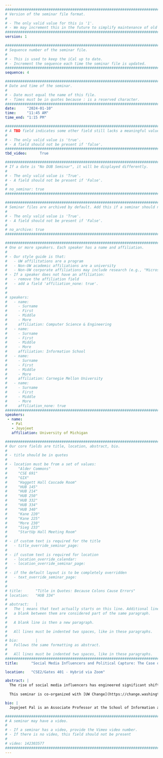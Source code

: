 ```yaml
---
################################################################################
# Version of the seminar file format.
#
# - The only valid value for this is '1'.
# - We may increment this in the future to simplify maintenance of old seminars.
################################################################################
version: 1

################################################################################
# Sequence number of the seminar file.
#
# - This is used to keep the iCal up to date.
# - Increment the sequence each time the seminar file is updated.
################################################################################
sequence: 4

################################################################################
# Date and time of the seminar.
#
# - Date must equal the name of this file.
# - Times must be in quotes because : is a reserved character.
################################################################################
date:     "2024-01-10"
time:     "11:45 AM"
time_end: "1:15 PM"

################################################################################
# A TBD field indicates some other field still lacks a meaningful value.
#
# - The only valid value is 'true'.
# - A field should not be present if 'false'.
################################################################################
tbd_video:      True

################################################################################
# If a date is "No DUB Seminar", it will be displayed differently.
#
# - The only valid value is 'True'.
# - A field should not be present if 'False'.
#
# no_seminar: true
################################################################################

################################################################################
# Seminar files are archived by default. Add this if a seminar should not be.
#
# - The only valid value is 'True'.
# - A field should not be present if 'False'.
#
# no_archive: true
################################################################################

################################################################################
# One or more speakers. Each speaker has a name and affiliation.
#
# - Our style guide is that:
#   - UW affilitations are a program
#   - Non-UW academic affiliations are a university
#   - Non-UW corporate affiliations may include research (e.g., "Microsoft Research")
# - If a speaker does not have an affiliation:
#   - remove the affiliation field
#   - add a field 'affiliation_none: true'.
#
#
# speakers:
#   - name: 
#     - Surname
#     - First
#     - Middle
#     - More
#     affiliation: Computer Science & Engineering 
#   - name: 
#     - Surname
#     - First
#     - Middle
#     - More
#     affiliation: Information School 
#   - name: 
#     - Surname
#     - First
#     - Middle
#     - More
#     affiliation: Carnegie Mellon University 
#   - name:
#     - Surname
#     - First
#     - Middle
#     - More
#     affiliation_none: true
################################################################################
speakers: 
 - name: 
   - Pal
   - Joyojeet
   affiliation: University of Michigan

################################################################################
# Our core fields are title, location, abstract, bio.
#
# - title should be in quotes
#
# - location must be from a set of values:
#     "Alder Commons"
#     "CSE 691"
#     "GIX"
#     "Haggett Hall Cascade Room"
#     "HUB 145"
#     "HUB 214"
#     "HUB 250"
#     "HUB 332"
#     "HUB 334"
#     "HUB 340"
#     "Kane 220"
#     "Kane 225"
#     "More 230"
#     "Sieg 233"
#     "StartUp Hall Meeting Room"
#
# - if custom text is required for the title
#   - title_override_seminar_page:
#
# - if custom text is required for location
#   - location_override_calendar:
#   - location_override_seminar_page:
#
# - if the default layout is to be completely overridden
#   - text_override_seminar_page:
#
#
# title:      "Title in Quotes: Because Colons Cause Errors"
# location:   "HUB 334"
#
# abstract:   |
#   The | means that text actually starts on this line. Additional lines without
#   a blank between them are considered part of the same paragraph.
#
#   A blank line is then a new paragraph.
#
#   All lines must be indented two spaces, like in these paragraphs.
#
# bio:        |
#   Follows the same formatting as abstract.
#
#   All lines must be indented two spaces, like in these paragraphs.
################################################################################
title:      "Social Media Influencers and Political Capture: The Case of India and Ominous Signs for the US 2024 Election"

location:   "CSE2/Gates 401 - Hybrid via Zoom"

abstract: |
  The rise of social media influencers has engineered significant shifts in the political media landscape in India. As politicians and parties build small social media empires of their own, they increasingly rely on a range of celebrities and influencers to help further their political agenda. Using evidence from India, I show that digital influencers, with little or no presence outside of social media, have come to be more important than traditional celebrities like entertainers and sportspersons in shaping public opinion online. Such influencers are more likely to be put out polarizing content and engage in hateful speech, but also more beholden to political parties and their support base. As more media houses get slotted into political ideological corners, politicians increasingly use influencers both to amplify content and to engage in outreach traditionally reserved for professional journalists, such as campaign period interviews. With the affordances of network based virality and voter targeting based on profile, this trend poses challenges to the quality of democratic debate and accountability of India. In conclusion, I argue that social media behavior of politicians in India should be considered a sign of trends to come in the US 2024 election campaign online.
  
  This seminar is co-organized with [UW Change](https://change.washington.edu/).  

bio: |
  Joyojeet Pal is an Associate Professor at the School of Information at the University of Michigan, Ann Arbor. Previously, he served as Senior Principal Researcher at Microsoft Research India, where he was part of the Technology for Emerging Markets group and started a group studying Social Media and Society. His research has covered the use of social media in mainstream politics and shown ways in which social media has emerged as a dominant force in political outreach, and in turn, institutional capture. In the past, Joyojeet has been a visiting scholar at the Research Center for Advanced Science and Technology University of Tokyo in 2013, and at the Center on Democracy, Development and the Rule of Law at Stanford University in 2015.

################################################################################
# A seminar may have a video.
#
# - If a seminar has a video, provide the Vimeo video number.
# - If there is no video, this field should not be present
#
# video: 142303577
################################################################################
---
```

